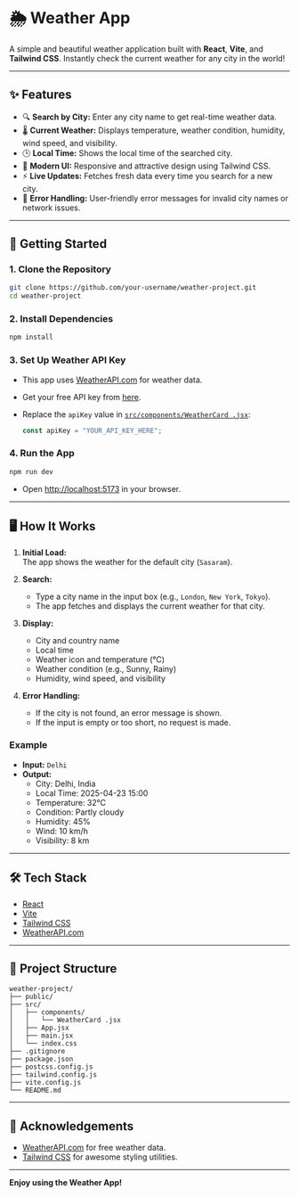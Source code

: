 # 🌦️ Weather App

A simple and beautiful weather application built with **React**, **Vite**, and **Tailwind CSS**. Instantly check the current weather for any city in the world!

---

## ✨ Features

- 🔍 **Search by City:** Enter any city name to get real-time weather data.
- 🌡️ **Current Weather:** Displays temperature, weather condition, humidity, wind speed, and visibility.
- 🕒 **Local Time:** Shows the local time of the searched city.
- 🎨 **Modern UI:** Responsive and attractive design using Tailwind CSS.
- ⚡ **Live Updates:** Fetches fresh data every time you search for a new city.
- 🚫 **Error Handling:** User-friendly error messages for invalid city names or network issues.

---

## 🚀 Getting Started

### 1. **Clone the Repository**

```bash
git clone https://github.com/your-username/weather-project.git
cd weather-project
```

### 2. **Install Dependencies**

```bash
npm install
```

### 3. **Set Up Weather API Key**

- This app uses [WeatherAPI.com](https://www.weatherapi.com/) for weather data.
- Get your free API key from [here](https://www.weatherapi.com/signup.aspx).
- Replace the `apiKey` value in [`src/components/WeatherCard .jsx`](src/components/WeatherCard%20.jsx):

  ```js
  const apiKey = "YOUR_API_KEY_HERE";
  ```

### 4. **Run the App**

```bash
npm run dev
```

- Open [http://localhost:5173](http://localhost:5173) in your browser.

---

## 🖥️ How It Works

1. **Initial Load:**  
   The app shows the weather for the default city (`Sasaram`).

2. **Search:**  
   - Type a city name in the input box (e.g., `London`, `New York`, `Tokyo`).
   - The app fetches and displays the current weather for that city.

3. **Display:**  
   - City and country name
   - Local time
   - Weather icon and temperature (°C)
   - Weather condition (e.g., Sunny, Rainy)
   - Humidity, wind speed, and visibility

4. **Error Handling:**  
   - If the city is not found, an error message is shown.
   - If the input is empty or too short, no request is made.

### **Example**

- **Input:** `Delhi`
- **Output:**  
  - City: Delhi, India  
  - Local Time: 2025-04-23 15:00  
  - Temperature: 32°C  
  - Condition: Partly cloudy  
  - Humidity: 45%  
  - Wind: 10 km/h  
  - Visibility: 8 km

---

## 🛠️ Tech Stack

- [React](https://react.dev/)
- [Vite](https://vitejs.dev/)
- [Tailwind CSS](https://tailwindcss.com/)
- [WeatherAPI.com](https://www.weatherapi.com/)

---

## 📁 Project Structure

```
weather-project/
├── public/
├── src/
│   ├── components/
│   │   └── WeatherCard .jsx
│   ├── App.jsx
│   ├── main.jsx
│   └── index.css
├── .gitignore
├── package.json
├── postcss.config.js
├── tailwind.config.js
├── vite.config.js
└── README.md
```

---

## 🙏 Acknowledgements

- [WeatherAPI.com](https://www.weatherapi.com/) for free weather data.
- [Tailwind CSS](https://tailwindcss.com/) for awesome styling utilities.

---

**Enjoy using the Weather App!**